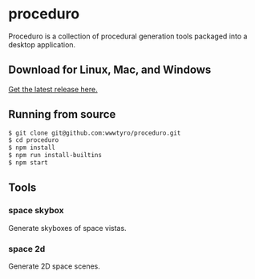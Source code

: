 # proceduro

Proceduro is a collection of procedural generation tools packaged into a desktop
application.

## Download for Linux, Mac, and Windows

[Get the latest release here.](https://github.com/wwwtyro/proceduro/releases)

## Running from source

```bash
$ git clone git@github.com:wwwtyro/proceduro.git
$ cd proceduro
$ npm install
$ npm run install-builtins
$ npm start
```

## Tools

### space skybox

Generate skyboxes of space vistas.

### space 2d

Generate 2D space scenes.
